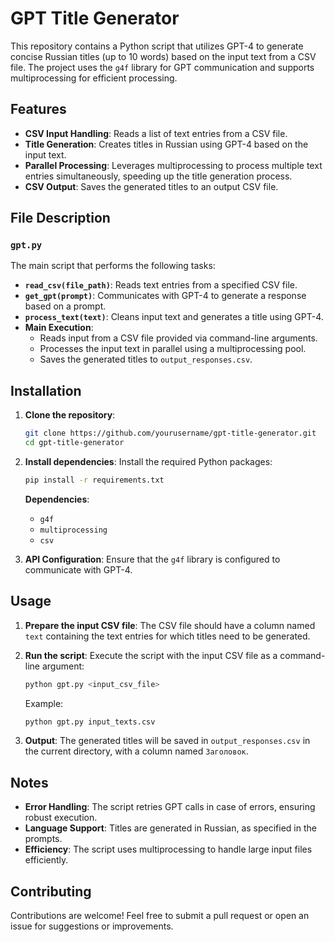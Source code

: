 # GPT Title Generator

This repository contains a Python script that utilizes GPT-4 to generate concise Russian titles (up to 10 words) based on the input text from a CSV file. The project uses the `g4f` library for GPT communication and supports multiprocessing for efficient processing.

## Features

- **CSV Input Handling**: Reads a list of text entries from a CSV file.
- **Title Generation**: Creates titles in Russian using GPT-4 based on the input text.
- **Parallel Processing**: Leverages multiprocessing to process multiple text entries simultaneously, speeding up the title generation process.
- **CSV Output**: Saves the generated titles to an output CSV file.

## File Description

### `gpt.py`
The main script that performs the following tasks:
- **`read_csv(file_path)`**: Reads text entries from a specified CSV file.
- **`get_gpt(prompt)`**: Communicates with GPT-4 to generate a response based on a prompt.
- **`process_text(text)`**: Cleans input text and generates a title using GPT-4.
- **Main Execution**:
  - Reads input from a CSV file provided via command-line arguments.
  - Processes the input text in parallel using a multiprocessing pool.
  - Saves the generated titles to `output_responses.csv`.

## Installation

1. **Clone the repository**:
   ```bash
   git clone https://github.com/yourusername/gpt-title-generator.git
   cd gpt-title-generator
   ```

2. **Install dependencies**:
   Install the required Python packages:
   ```bash
   pip install -r requirements.txt
   ```

   **Dependencies**:
   - `g4f`
   - `multiprocessing`
   - `csv`

3. **API Configuration**:
   Ensure that the `g4f` library is configured to communicate with GPT-4.

## Usage

1. **Prepare the input CSV file**:
   The CSV file should have a column named `text` containing the text entries for which titles need to be generated.

2. **Run the script**:
   Execute the script with the input CSV file as a command-line argument:
   ```bash
   python gpt.py <input_csv_file>
   ```

   Example:
   ```bash
   python gpt.py input_texts.csv
   ```

3. **Output**:
   The generated titles will be saved in `output_responses.csv` in the current directory, with a column named `Заголовок`.

## Notes

- **Error Handling**: The script retries GPT calls in case of errors, ensuring robust execution.
- **Language Support**: Titles are generated in Russian, as specified in the prompts.
- **Efficiency**: The script uses multiprocessing to handle large input files efficiently.

## Contributing

Contributions are welcome! Feel free to submit a pull request or open an issue for suggestions or improvements.
